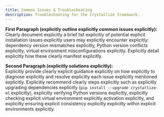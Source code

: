 ```yaml
---
title: Common Issues & Troubleshooting
description: Troubleshooting for the Crystallize framework.
---
```


**First Paragraph (explicitly outline explicitly common issues explicitly):**  
Clearly document explicitly a brief list explicitly of potential explicit installation issues explicitly users may explicitly encounter explicitly: dependency version mismatches explicitly, Python version conflicts explicitly, virtual environment misconfigurations explicitly. Explicitly detail explicitly how these clearly manifest explicitly.

**Second Paragraph (explicitly solutions explicitly):**  
Explicitly provide clearly explicit guidance explicitly on how explicitly to diagnose explicitly and resolve explicitly each issue explicitly mentioned explicitly. Explicitly recommend clearly steps explicitly such as explicitly upgrading dependencies explicitly (`pip install --upgrade crystallize-ml` explicitly), explicitly verifying Python versions explicitly, explicitly checking explicit virtual environment explicitly activation explicitly, and explicitly ensuring explicit consistency explicitly explicitly within explicit environments explicitly.
